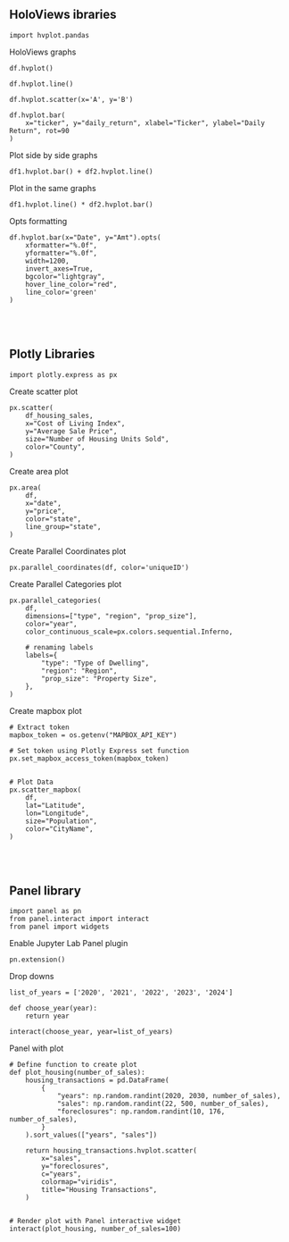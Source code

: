 ## **HoloViews ibraries**
```
import hvplot.pandas
```


HoloViews graphs
```
df.hvplot()

df.hvplot.line()

df.hvplot.scatter(x='A', y='B')

df.hvplot.bar(
    x="ticker", y="daily_return", xlabel="Ticker", ylabel="Daily Return", rot=90
)
```


Plot side by side graphs
```
df1.hvplot.bar() + df2.hvplot.line()
```

Plot in the same graphs
```
df1.hvplot.line() * df2.hvplot.bar()
```

Opts formatting
```
df.hvplot.bar(x="Date", y="Amt").opts(
    xformatter="%.0f",
    yformatter="%.0f",
    width=1200,
    invert_axes=True,
    bgcolor="lightgray",
    hover_line_color="red",
    line_color='green'
)
```

<br>
<br>

## **Plotly Libraries**
```
import plotly.express as px
```



Create scatter plot
```
px.scatter(
    df_housing_sales,
    x="Cost of Living Index",
    y="Average Sale Price",
    size="Number of Housing Units Sold",
    color="County",
)
```



Create area plot
```
px.area(
    df,
    x="date",
    y="price",
    color="state",
    line_group="state",
)
```


Create Parallel Coordinates plot
```
px.parallel_coordinates(df, color='uniqueID')
```



Create Parallel Categories plot
```
px.parallel_categories(
    df,
    dimensions=["type", "region", "prop_size"],
    color="year",
    color_continuous_scale=px.colors.sequential.Inferno,

    # renaming labels
    labels={
        "type": "Type of Dwelling",
        "region": "Region",
        "prop_size": "Property Size",
    },
)

```


Create mapbox plot
```
# Extract token
mapbox_token = os.getenv("MAPBOX_API_KEY")

# Set token using Plotly Express set function
px.set_mapbox_access_token(mapbox_token)


# Plot Data
px.scatter_mapbox(
    df,
    lat="Latitude",
    lon="Longitude",
    size="Population",
    color="CityName",
)

```


<br>
<br>

## **Panel library**

```
import panel as pn
from panel.interact import interact
from panel import widgets
```

Enable Jupyter Lab Panel plugin
```
pn.extension()
```

Drop downs
```
list_of_years = ['2020', '2021', '2022', '2023', '2024']

def choose_year(year):
    return year

interact(choose_year, year=list_of_years)
```


Panel with plot
```
# Define function to create plot
def plot_housing(number_of_sales):
    housing_transactions = pd.DataFrame(
        {
            "years": np.random.randint(2020, 2030, number_of_sales),
            "sales": np.random.randint(22, 500, number_of_sales),
            "foreclosures": np.random.randint(10, 176, number_of_sales),
        }
    ).sort_values(["years", "sales"])

    return housing_transactions.hvplot.scatter(
        x="sales",
        y="foreclosures",
        c="years",
        colormap="viridis",
        title="Housing Transactions",
    )


# Render plot with Panel interactive widget
interact(plot_housing, number_of_sales=100)
```